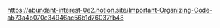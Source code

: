 https://abundant-interest-0e2.notion.site/Important-Organizing-Code-ab73a4b070e34946ac56b1d76037fb48
